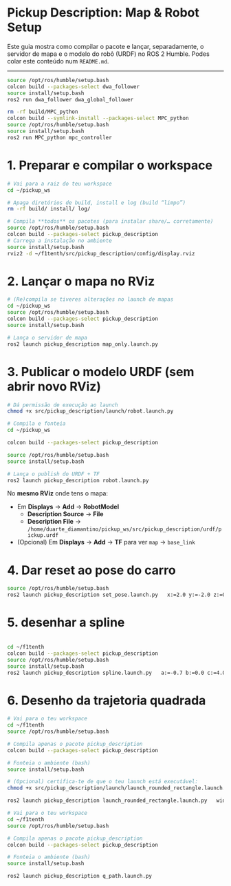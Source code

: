 # Pickup Description: Map & Robot Setup

Este guia mostra como compilar o pacote e lançar, separadamente, o servidor de mapa e o modelo do robô (URDF) no ROS 2 Humble. Podes colar este conteúdo num `README.md`.

---



```bash
source /opt/ros/humble/setup.bash
colcon build --packages-select dwa_follower
source install/setup.bash
ros2 run dwa_follower dwa_global_follower
```





```bash
rm -rf build/MPC_python
colcon build --symlink-install --packages-select MPC_python
source /opt/ros/humble/setup.bash
source install/setup.bash
ros2 run MPC_python mpc_controller
```

# 1. Preparar e compilar o workspace

```bash
# Vai para a raiz do teu workspace
cd ~/pickup_ws

# Apaga diretórios de build, install e log (build “limpo”)
rm -rf build/ install/ log/

# Compila **todos** os pacotes (para instalar share/… corretamente)
source /opt/ros/humble/setup.bash
colcon build --packages-select pickup_description
# Carrega a instalação no ambiente
source install/setup.bash
rviz2 -d ~/f1tenth/src/pickup_description/config/display.rviz
```


# 2. Lançar o mapa no RViz

```bash
# (Re)compila se tiveres alterações no launch de mapas
cd ~/pickup_ws
source /opt/ros/humble/setup.bash
colcon build --packages-select pickup_description
source install/setup.bash

# Lança o servidor de mapa
ros2 launch pickup_description map_only.launch.py
```

# 3. Publicar o modelo URDF (sem abrir novo RViz)

```bash
# Dá permissão de execução ao launch
chmod +x src/pickup_description/launch/robot.launch.py

# Compila e fonteia
cd ~/pickup_ws

colcon build --packages-select pickup_description

source /opt/ros/humble/setup.bash
source install/setup.bash

# Lança o publish do URDF + TF
ros2 launch pickup_description robot.launch.py
```

No **mesmo RViz** onde tens o mapa:
- Em **Displays** → **Add** → **RobotModel**  
  - **Description Source** → **File**  
  - **Description File** → `/home/duarte_diamantino/pickup_ws/src/pickup_description/urdf/pickup.urdf`  
- (Opcional) Em **Displays** → **Add** → **TF** para ver `map` → `base_link`

# 4. Dar reset ao pose do carro
```bash
source /opt/ros/humble/setup.bash
ros2 launch pickup_description set_pose.launch.py   x:=2.0 y:=-2.0 z:=0.05 roll:=-0.2 pitch:=0.0 yaw:=0.0
```

# 5. desenhar a spline
```bash

cd ~/f1tenth
colcon build --packages-select pickup_description
source /opt/ros/humble/setup.bash
source install/setup.bash
ros2 launch pickup_description spline.launch.py   a:=-0.7 b:=0.0 c:=4.0 x_min:=-2.0 x_max:=1.0
```


# 6. Desenho da trajetoria quadrada
```bash
# Vai para o teu workspace
cd ~/f1tenth
source /opt/ros/humble/setup.bash

# Compila apenas o pacote pickup_description
colcon build --packages-select pickup_description

# Fonteia o ambiente (bash)
source install/setup.bash

# (Opcional) certifica-te de que o teu launch está executável:
chmod +x src/pickup_description/launch/launch_rounded_rectangle.launch.py

ros2 launch pickup_description launch_rounded_rectangle.launch.py   width:=7.5 height:=4.0 radius:=1.0 center_x:=3.5 center_y:=2.0 frame_id:=map

```


```bash
# Vai para o teu workspace
cd ~/f1tenth
source /opt/ros/humble/setup.bash

# Compila apenas o pacote pickup_description
colcon build --packages-select pickup_description

# Fonteia o ambiente (bash)
source install/setup.bash

ros2 launch pickup_description q_path.launch.py 
```


